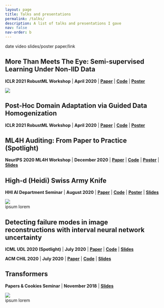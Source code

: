 ```yaml
---
layout: page
title: Talks and presentations
permalink: /talks/
description: A list of talks and presentations I gave
nav: false
nav-order: b
---
```

date
video
slides/poster
paper/link

## More Than Meets The Eye: Semi-supervised Learning Under Non-IID Data
**ICLR 2021 RobustML Workshop** | **April 2020** | [**Paper**](https://sites.google.com/connect.hku.hk/robustml-2021/accepted-papers/paper-031) | [**Code**](https://github.com/luisoala/non-iid-ssdl) | [**Poster**](https://github.com/luisoala/luisoala.github.io/blob/master/assets/pdf/posters/Poster_ICLR_2021_v2%20(1).pdf)

<div class="row mt-3">
    <div class="col-sm mt-3 mt-md-0">
        <img class="img-fluid rounded z-depth-1" src="{{ site.baseurl }}/assets/img/poster/iclr-ssdl.png" data-zoomable>
    </div>
</div>

## Post-Hoc Domain Adaptation via Guided Data Homogenization
**ICLR 2021 RobustML Workshop** | **April 2020** | [**Paper**](https://sites.google.com/connect.hku.hk/robustml-2021/accepted-papers/paper-062) | [**Code**](https://github.com/willisk/GDH) | [**Poster**]()
## ML4H Auditing: From Paper to Practice (Spotlight)
**NeurIPS 2020 ML4H Workshop** | **December 2020** | [**Paper**]() | [**Code**]() | [**Poster**]() | [**Slides**]()

<div id="presentation-embed-38941015"></div>
<script src='https://slideslive.com/embed_presentation.js'></script>
<script>
    embed = new SlidesLiveEmbed('presentation-embed-38941015', {
        presentationId: '38941015',
        autoPlay: false, // change to true to autoplay the embedded presentation
        verticalEnabled: true
    });
</script>

## High-d (Heidi) Swiss Army Knife
**HHI AI Department Seminar** | **August 2020** | [**Paper**]() | [**Code**]() | [**Poster**]() | [**Slides**]()

<div class="row mt-3">
    <div class="col-sm mt-3 mt-md-0">
        <img class="img-fluid rounded z-depth-1" src="{{ site.baseurl }}/assets/img/talks/highd.png" data-zoomable>
    </div>
</div>
<div class="caption">
    ipsum lorem
</div>

## Detecting failure modes in image reconstructions with interval neural network uncertainty
**ICML UDL 2020 (Spotlight)** | **July 2020** | [**Paper**](http://www.gatsby.ucl.ac.uk/~balaji/udl2020/accepted-papers/UDL2020-paper-011.pdf) | [**Code**](https://github.com/luisoala/inn) | [**Slides**](https://github.com/luisoala/luisoala.github.io/blob/master/assets/pdf/slides/UDL2020_slides%20(9).pdf)

<div id="presentation-embed-38930948"></div>
<script src='https://slideslive.com/embed_presentation.js'></script>
<script>
    embed = new SlidesLiveEmbed('presentation-embed-38930948', {
        presentationId: '38930948',
        autoPlay: false, // change to true to autoplay the embedded presentation
        verticalEnabled: true
    });
</script>

**ACM CHIL 2020** | **July 2020** | [**Paper**](https://link.springer.com/article/10.1007/s11548-021-02482-2) | [**Code**](https://github.com/luisoala/inn) | [**Slides**](https://github.com/luisoala/luisoala.github.io/blob/master/assets/pdf/slides/CHIL2020_slides_1.pdf)

<div id="presentation-embed-38931985"></div>
<script src='https://slideslive.com/embed_presentation.js'></script>
<script>
    embed = new SlidesLiveEmbed('presentation-embed-38931985', {
        presentationId: '38931985',
        autoPlay: false, // change to true to autoplay the embedded presentation
        verticalEnabled: true
    });
</script>

## Transformers
**Papers & Cookies Seminar** | **November 2018** | [**Slides**]()

<div class="row mt-3">
    <div class="col-sm mt-3 mt-md-0">
        <img class="img-fluid rounded z-depth-1" src="{{ site.baseurl }}/assets/img/talks/transformer.png" data-zoomable>
    </div>
</div>
<div class="caption">
    ipsum lorem
</div>
